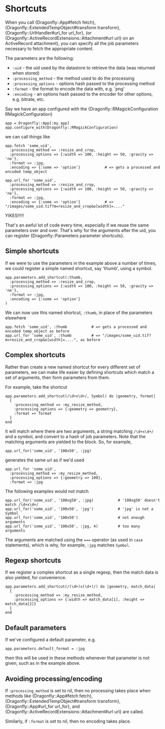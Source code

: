 Shortcuts
=========

When you call {Dragonfly::App#fetch fetch}, {Dragonfly::ExtendedTempObject#transform transform},
{Dragonfly::UrlHandler#url_for url_for}, (or {Dragonfly::ActiveRecordExtensions::Attachment#url url} on an ActiveRecord attachment), you can specify all the job parameters
necessary to fetch the appropriate content.

The parameters are the following:

  - `:uid` - the uid used by the datastore to retrieve the data (was returned when stored)
  - `:processing_method` - the method used to do the processing
  - `:processing_options` - options hash passed to the processing method
  - `:format` - the format to encode the data with, e.g. 'png'
  - `:encoding` - an options hash passed to the encoder for other options, e.g. bitrate, etc.

Say we have an app configured with the {Dragonfly::RMagickConfiguration RMagickConfiguration}

    app = Dragonfly::App[:my_app]
    app.configure_with(Dragonfly::RMagickConfiguration)

we can call things like

    app.fetch 'some_uid',
      :processing_method => :resize_and_crop,
      :processing_options => {:width => 100, :height => 50, :gravity => 'ne'},
      :format => :jpg,
      :encoding => {:some => 'option'}           # => gets a processed and encoded temp_object
    
    app.url_for 'some_uid',
      :processing_method => :resize_and_crop,
      :processing_options => {:width => 100, :height => 50, :gravity => 'ne'},
      :format => :jpg,
      :encoding => {:some => 'option'}           # => "/images/some_uid.tif?m=resize_and_crop&o[width]=...."

YIKES!!!!!

That's an awful lot of code every time, especially if we reuse the same parameters over and over.
That's why for the arguments after the uid, you can register {Dragonfly::Parameters parameter shortcuts}.

Simple shortcuts
----------------
If we were to use the parameters in the example above a number of times, we could register a simple named shortcut, say 'thumb', using a symbol.

    app.parameters.add_shortcut(:thumb,
      :processing_method => :resize_and_crop,
      :processing_options => {:width => 100, :height => 50, :gravity => 'ne'},
      :format => :jpg,
      :encoding => {:some => 'option'}
    )

We can now use this named shortcut, `:thumb`, in place of the parameters elsewhere

    app.fetch 'some_uid', :thumb           # => gets a processed and encoded temp_object as before    
    app.url_for 'some_uid', :thumb         # => "/images/some_uid.tif?m=resize_and_crop&o[width]=....", as before
    
Complex shortcuts
-----------------
Rather than create a new named shortcut for every different set of parameters, we can make life easier by defining shortcuts
which match a set of arguments, then form parameters from them.

For example, take the shortcut

    app.parameters.add_shortcut(/\d+x\d+/, Symbol) do |geometry, format|
      {
        :processing_method => :my_resize_method,
        :processing_options => {:geometry => geometry},
        :format => format
      }
    end

It will match where there are two arguments, a string matching `/\d+x\d+/` and a symbol, and convert to a hash of job parameters.
Note that the matching arguments are yielded to the block.
So, for example,

    app.url_for('some_uid', '100x50', :jpg)
    
generates the same url as if we'd used

    app.url_for 'some_uid',
      :processing_method => :my_resize_method,
      :processing_options => {:geometry => 100},
      :format => :jpg

The following examples would not match

    app.url_for('some_uid', '100xg50', :jpg)           # '100xg50' doesn't match /\d+x\d+/
    app.url_for('some_uid', '100x50', 'jpg')           # 'jpg' is not a Symbol
    app.url_for('some_uid', '100x50')                  # not enough arguments
    app.url_for('some_uid', '100x50', :jpg, 4)         # too many arguments

The arguments are matched using the `===` operator (as used in `case` statements), which is why, for example, `:jpg` matches `Symbol`.

Regexp shortcuts
----------------
If we register a complex shortcut as a single regexp, then the match data is also yielded, for convenience.

    app.parameters.add_shortcut(/(\d+)x(\d+)/) do |geometry, match_data|
      {
        :processing_method => :my_resize_method,
        :processing_options => {:width => match_data[1], :height => match_data[2]}
      }
    end


Default parameters
------------------
If we've configured a default parameter, e.g.

    app.parameters.default_format = :jpg
    
then this will be used in these methods whenever that parameter is not given, such as in the example above.

Avoiding processing/encoding
----------------------------
If `:processing_method` is set to nil, then no processing takes place when methods like {Dragonfly::App#fetch fetch}, {Dragonfly::ExtendedTempObject#transform transform},
{Dragonfly::App#url_for url_for}, and {Dragonfly::ActiveRecordExtensions::Attachment#url url} are called.

Similarly, if `:format` is set to nil, then no encoding takes place.
